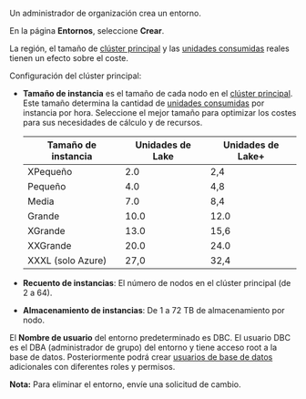 Un administrador de organización crea un entorno.

En la página **Entornos**, seleccione **Crear**.

La región, el tamaño de [clúster principal](isb1696461636881.md) y las [unidades consumidas](onj1682104977691.md) reales tienen un efecto sobre el coste.

Configuración del clúster principal:

-   **Tamaño de instancia** es el tamaño de cada nodo en el [clúster principal](nmr1658424425362.md). Este tamaño determina la cantidad de [unidades consumidas](tdv1682522711429.md) por instancia por hora. Seleccione el mejor tamaño para optimizar los costes para sus necesidades de cálculo y de recursos.

    | Tamaño de instancia | Unidades de Lake | Unidades de Lake+ |
    |---------------------|------------------|-------------------|
    | XPequeño            | 2.0              | 2,4               |
    | Pequeño             | 4.0              | 4,8               |
    | Media               | 7.0              | 8,4               |
    | Grande              | 10.0             | 12.0              |
    | XGrande             | 13.0             | 15,6              |
    | XXGrande            | 20.0             | 24.0              |
    | XXXL (solo Azure)   | 27,0             | 32,4              |

-   **Recuento de instancias**: El número de nodos en el clúster principal (de 2 a 64).

-   **Almacenamiento de instancias**: De 1 a 72 TB de almacenamiento por nodo.

El **Nombre de usuario** del entorno predeterminado es DBC. El usuario DBC es el DBA (administrador de grupo) del entorno y tiene acceso root a la base de datos. Posteriormente podrá crear [usuarios de base de datos](wxe1659392685092.md) adicionales con diferentes roles y permisos.

**Nota:** Para eliminar el entorno, envíe una solicitud de cambio.
